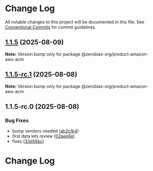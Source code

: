 # Change Log

All notable changes to this project will be documented in this file.
See [Conventional Commits](https://conventionalcommits.org) for commit guidelines.

## [1.1.5](https://github.com/zerobias-org/product/compare/@zerobias-org/product-amazon-aws-acm@1.1.5-rc.1...@zerobias-org/product-amazon-aws-acm@1.1.5) (2025-08-09)

**Note:** Version bump only for package @zerobias-org/product-amazon-aws-acm





## [1.1.5-rc.1](https://github.com/zerobias-org/product/compare/@zerobias-org/product-amazon-aws-acm@1.1.5-rc.0...@zerobias-org/product-amazon-aws-acm@1.1.5-rc.1) (2025-08-08)

**Note:** Version bump only for package @zerobias-org/product-amazon-aws-acm





## 1.1.5-rc.0 (2025-08-08)


### Bug Fixes

* bump vendors needed ([ab2cfb4](https://github.com/zerobias-org/product/commit/ab2cfb4a9cf2e3008e08b068f98011fec096c932))
* first data lets review ([02aee6e](https://github.com/zerobias-org/product/commit/02aee6e8c4f11675de7c63a00f4c8254a67a4dd7))
* fixes ([33d56bc](https://github.com/zerobias-org/product/commit/33d56bcaedf3fa5e3939a33c0fb57eda53539d05))





# Change Log
